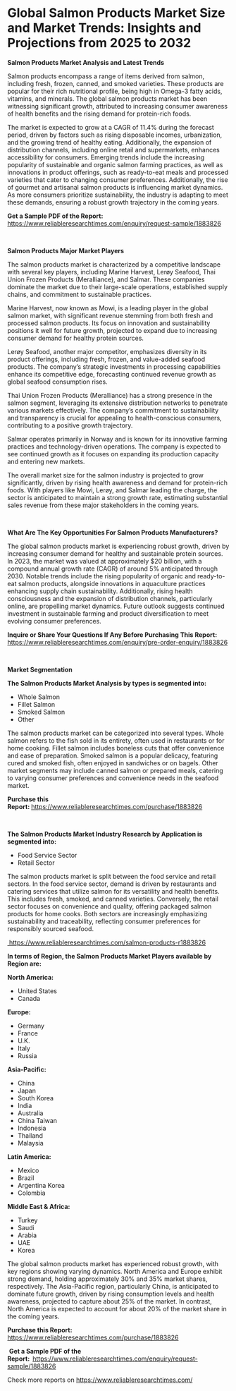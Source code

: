 <p><h1>Global Salmon Products Market Size and Market Trends: Insights and Projections from 2025 to 2032</h1></p><p><strong>Salmon Products Market Analysis and Latest Trends</strong></p>
<p><p>Salmon products encompass a range of items derived from salmon, including fresh, frozen, canned, and smoked varieties. These products are popular for their rich nutritional profile, being high in Omega-3 fatty acids, vitamins, and minerals. The global salmon products market has been witnessing significant growth, attributed to increasing consumer awareness of health benefits and the rising demand for protein-rich foods.</p><p>The market is expected to grow at a CAGR of 11.4% during the forecast period, driven by factors such as rising disposable incomes, urbanization, and the growing trend of healthy eating. Additionally, the expansion of distribution channels, including online retail and supermarkets, enhances accessibility for consumers. Emerging trends include the increasing popularity of sustainable and organic salmon farming practices, as well as innovations in product offerings, such as ready-to-eat meals and processed varieties that cater to changing consumer preferences. Additionally, the rise of gourmet and artisanal salmon products is influencing market dynamics. As more consumers prioritize sustainability, the industry is adapting to meet these demands, ensuring a robust growth trajectory in the coming years.</p></p>
<p><strong>Get a Sample PDF of the Report:&nbsp;</strong> <a href="https://www.reliableresearchtimes.com/enquiry/request-sample/1883826?utm_campaign=2203&utm_medium=2&utm_source=Github&utm_content=ia&utm_term=07042025&utm_id=salmon-products">https://www.reliableresearchtimes.com/enquiry/request-sample/1883826</a></p>
<p>&nbsp;</p>
<p><strong>Salmon Products Major Market Players</strong></p>
<p><p>The salmon products market is characterized by a competitive landscape with several key players, including Marine Harvest, Lerøy Seafood, Thai Union Frozen Products (Meralliance), and Salmar. These companies dominate the market due to their large-scale operations, established supply chains, and commitment to sustainable practices.</p><p>Marine Harvest, now known as Mowi, is a leading player in the global salmon market, with significant revenue stemming from both fresh and processed salmon products. Its focus on innovation and sustainability positions it well for future growth, projected to expand due to increasing consumer demand for healthy protein sources.</p><p>Lerøy Seafood, another major competitor, emphasizes diversity in its product offerings, including fresh, frozen, and value-added seafood products. The company’s strategic investments in processing capabilities enhance its competitive edge, forecasting continued revenue growth as global seafood consumption rises.</p><p>Thai Union Frozen Products (Meralliance) has a strong presence in the salmon segment, leveraging its extensive distribution networks to penetrate various markets effectively. The company’s commitment to sustainability and transparency is crucial for appealing to health-conscious consumers, contributing to a positive growth trajectory.</p><p>Salmar operates primarily in Norway and is known for its innovative farming practices and technology-driven operations. The company is expected to see continued growth as it focuses on expanding its production capacity and entering new markets.</p><p>The overall market size for the salmon industry is projected to grow significantly, driven by rising health awareness and demand for protein-rich foods. With players like Mowi, Lerøy, and Salmar leading the charge, the sector is anticipated to maintain a strong growth rate, estimating substantial sales revenue from these major stakeholders in the coming years.</p></p>
<p>&nbsp;</p>
<p><strong>What Are The Key Opportunities For Salmon Products Manufacturers?</strong></p>
<p><p>The global salmon products market is experiencing robust growth, driven by increasing consumer demand for healthy and sustainable protein sources. In 2023, the market was valued at approximately $20 billion, with a compound annual growth rate (CAGR) of around 5% anticipated through 2030. Notable trends include the rising popularity of organic and ready-to-eat salmon products, alongside innovations in aquaculture practices enhancing supply chain sustainability. Additionally, rising health consciousness and the expansion of distribution channels, particularly online, are propelling market dynamics. Future outlook suggests continued investment in sustainable farming and product diversification to meet evolving consumer preferences.</p></p>
<p><strong>Inquire or Share Your Questions If Any Before Purchasing This Report:</strong> <a href="https://www.reliableresearchtimes.com/enquiry/pre-order-enquiry/1883826?utm_campaign=2203&utm_medium=2&utm_source=Github&utm_content=ia&utm_term=07042025&utm_id=salmon-products">https://www.reliableresearchtimes.com/enquiry/pre-order-enquiry/1883826</a></p>
<p>&nbsp;</p>
<p><strong>Market Segmentation</strong></p>
<p><strong>The Salmon Products Market Analysis by types is segmented into:</strong></p>
<p><ul><li>Whole Salmon</li><li>Fillet Salmon</li><li>Smoked Salmon</li><li>Other</li></ul></p>
<p><p>The salmon products market can be categorized into several types. Whole salmon refers to the fish sold in its entirety, often used in restaurants or for home cooking. Fillet salmon includes boneless cuts that offer convenience and ease of preparation. Smoked salmon is a popular delicacy, featuring cured and smoked fish, often enjoyed in sandwiches or on bagels. Other market segments may include canned salmon or prepared meals, catering to varying consumer preferences and convenience needs in the seafood market.</p></p>
<p><strong>Purchase this Report:&nbsp;</strong><a href="https://www.reliableresearchtimes.com/purchase/1883826?utm_campaign=2203&utm_medium=2&utm_source=Github&utm_content=ia&utm_term=07042025&utm_id=salmon-products">https://www.reliableresearchtimes.com/purchase/1883826</a></p>
<p>&nbsp;</p>
<p><strong>The Salmon Products Market Industry Research by Application is segmented into:</strong></p>
<p><ul><li>Food Service Sector</li><li>Retail Sector</li></ul></p>
<p><p>The salmon products market is split between the food service and retail sectors. In the food service sector, demand is driven by restaurants and catering services that utilize salmon for its versatility and health benefits. This includes fresh, smoked, and canned varieties. Conversely, the retail sector focuses on convenience and quality, offering packaged salmon products for home cooks. Both sectors are increasingly emphasizing sustainability and traceability, reflecting consumer preferences for responsibly sourced seafood.</p></p>
<p><a href="https://www.reliableresearchtimes.com/salmon-products-r1883826?utm_campaign=2203&utm_medium=2&utm_source=Github&utm_content=ia&utm_term=07042025&utm_id=salmon-products">&nbsp;https://www.reliableresearchtimes.com/salmon-products-r1883826</a></p>
<p><strong>In terms of Region, the Salmon Products Market Players available by Region are:</strong></p>
<p>
    <p> <strong> North America: </strong>
        <ul>
            <li>United States</li>
            <li>Canada</li>
        </ul>
        </p> 
    <p> <strong> Europe: </strong>
        <ul>
            <li>Germany</li>
            <li>France</li>
            <li>U.K.</li>
            <li>Italy</li>
            <li>Russia</li>
        </ul>
        </p> 
    <p> <strong> Asia-Pacific: </strong>
        <ul>
            <li>China</li>
            <li>Japan</li>
            <li>South Korea</li>
            <li>India</li>
            <li>Australia</li>
            <li>China Taiwan</li>
            <li>Indonesia</li>
            <li>Thailand</li>
            <li>Malaysia</li>
        </ul>
        </p> 
    <p> <strong> Latin America: </strong>
        <ul>
            <li>Mexico</li>
            <li>Brazil</li>
            <li>Argentina Korea</li>
            <li>Colombia</li>
        </ul>
        </p> 
    <p> <strong> Middle East & Africa: </strong>
        <ul>
            <li>Turkey</li>
            <li>Saudi</li>
            <li>Arabia</li>
            <li>UAE</li>
            <li>Korea</li>
        </ul>
    </p>
    </p>
<p><p>The global salmon products market has experienced robust growth, with key regions showing varying dynamics. North America and Europe exhibit strong demand, holding approximately 30% and 35% market shares, respectively. The Asia-Pacific region, particularly China, is anticipated to dominate future growth, driven by rising consumption levels and health awareness, projected to capture about 25% of the market. In contrast, North America is expected to account for about 20% of the market share in the coming years.</p></p>
<p><strong>Purchase this Report: </strong><a href="https://www.reliableresearchtimes.com/purchase/1883826?utm_campaign=2203&utm_medium=2&utm_source=Github&utm_content=ia&utm_term=07042025&utm_id=salmon-products">https://www.reliableresearchtimes.com/purchase/1883826</a></p>
<p>&nbsp;<strong>Get a Sample PDF of the Report:&nbsp;&nbsp;</strong><a href="https://www.reliableresearchtimes.com/enquiry/request-sample/1883826?utm_campaign=2203&utm_medium=2&utm_source=Github&utm_content=ia&utm_term=07042025&utm_id=salmon-products">https://www.reliableresearchtimes.com/enquiry/request-sample/1883826</a></p>
<p><strong></strong></p>
<p>Check more reports on <a href="https://www.reliableresearchtimes.com/?utm_campaign=2203&utm_medium=2&utm_source=Github&utm_content=ia&utm_term=07042025&utm_id=salmon-products">https://www.reliableresearchtimes.com/</a></p>